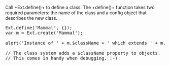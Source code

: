 Call +Ext.define()+ to define a class. The +define()+ function takes two 
required parameters: the name of the class and a config object that describes the new class.

<pre class="runnable 250">
Ext.define('Mammal', {});
var m = Ext.create('Mammal');

alert('Instance of ' + m.$className + ' which extends ' + m.superclass.$className);

// The class system adds a $className property to objects.
// This comes in handy when debugging. :-)</pre>

